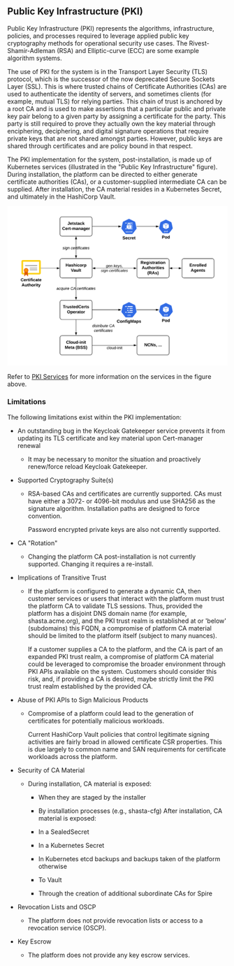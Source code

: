 ## Public Key Infrastructure \(PKI\)

Public Key Infrastructure \(PKI\) represents the algorithms, infrastructure, policies, and processes required to leverage applied public key cryptography methods for operational security use cases. The Rivest-Shamir-Adleman \(RSA\) and Elliptic-curve \(ECC\) are some example algorithm systems.

The use of PKI for the system is in the Transport Layer Security \(TLS\) protocol, which is the successor of the now deprecated Secure Sockets Layer \(SSL\). This is where trusted chains of Certificate Authorities \(CAs\) are used to authenticate the identity of servers, and sometimes clients \(for example, mutual TLS\) for relying parties. This chain of trust is anchored by a root CA and is used to make assertions that a particular public and private key pair belong to a given party by assigning a certificate for the party. This party is still required to prove they actually own the key material through enciphering, deciphering, and digital signature operations that require private keys that are not shared amongst parties. However, public keys are shared through certificates and are policy bound in that respect.

The PKI implementation for the system, post-installation, is made up of Kubernetes services \(illustrated in the "Public Key Infrastructure" figure\). During installation, the platform can be directed to either generate certificate authorities \(CAs\), or a customer-supplied intermediate CA can be supplied. After installation, the CA material resides in a Kubernetes Secret, and ultimately in the HashiCorp Vault.

![Public Key Infrastructure](../../img/operations/PKI_Infrastructure.png)

Refer to [PKI Services](PKI_Services.md) for more information on the services in the figure above.

### Limitations

The following limitations exist within the PKI implementation:

-   An outstanding bug in the Keycloak Gatekeeper service prevents it from updating its TLS certificate and key material upon Cert-manager renewal
    -   It may be necessary to monitor the situation and proactively renew/force reload Keycloak Gatekeeper.

-   Supported Cryptography Suite\(s\)
    -   RSA-based CAs and certificates are currently supported. CAs must have either a 3072- or 4096-bit modulus and use SHA256 as the signature algorithm. Installation paths are designed to force convention.

        Password encrypted private keys are also not currently supported.

-   CA "Rotation"
    -   Changing the platform CA post-installation is not currently supported. Changing it requires a re-install.

-   Implications of Transitive Trust
    -   If the platform is configured to generate a dynamic CA, then customer services or users that interact with the platform must trust the platform CA to validate TLS sessions. Thus, provided the platform has a disjoint DNS domain name \(for example, shasta.acme.org\), and the PKI trust realm is established at or 'below' \(subdomains\) this FQDN, a compromise of platform CA material should be limited to the platform itself \(subject to many nuances\).

        If a customer supplies a CA to the platform, and the CA is part of an expanded PKI trust realm, a compromise of platform CA material could be leveraged to compromise the broader environment through PKI APIs available on the system. Customers should consider this risk, and, if providing a CA is desired, maybe strictly limit the PKI trust realm established by the provided CA.

-   Abuse of PKI APIs to Sign Malicious Products
    -   Compromise of a platform could lead to the generation of certificates for potentially malicious workloads.

        Current HashiCorp Vault policies that control legitimate signing activities are fairly broad in allowed certificate CSR properties. This is due largely to common name and SAN requirements for certificate workloads across the platform.

-   Security of CA Material
    -   During installation, CA material is exposed:

        -   When they are staged by the installer
        -   By installation processes \(e.g., shasta-cfg\)
        After installation, CA material is exposed:

        -   In a SealedSecret
        -   In a Kubernetes Secret
        -   In Kubernetes etcd backups and backups taken of the platform otherwise
        -   To Vault
        -   Through the creation of additional subordinate CAs for Spire
-   Revocation Lists and OSCP
    -   The platform does not provide revocation lists or access to a revocation service \(OSCP\).

-   Key Escrow
    -   The platform does not provide any key escrow services.



